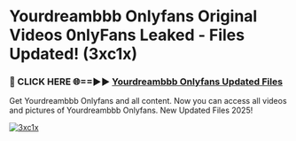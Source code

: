 # Yourdreambbb Onlyfans Original Videos 0nlyFans Leaked - Files Updated! (3xc1x)

<h3>🔴 CLICK HERE 🌐==►► <a href="https://tinyurl.com/x26r9saj" rel="nofollow">Yourdreambbb Onlyfans Updated Files</a></h3>

Get Yourdreambbb Onlyfans and all content. Now you can access all videos and pictures of Yourdreambbb Onlyfans. New Updated Files 2025!

[![3xc1x](https://i.imgur.com/LkgZPqh.gif)](https://tinyurl.com/x26r9saj)
